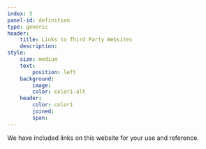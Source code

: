 ```yaml
---
index: 5
panel-id: definition
type: generic
header:
    title: Links to Third Party Websites
    description:
style:
    size: medium
    text:
        position: left
    background:
        image:
        color: color1-alt
    header:
        color: color1
        joined:
        span:
---
```

<div class="inner">
    <p>We have included links on this website for your use and reference.</p>
</div>
